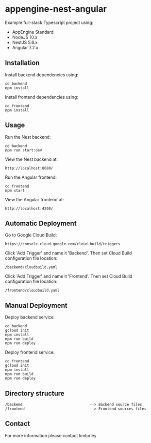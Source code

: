 # appengine-nest-angular

Example full-stack Typescript project using:

* AppEngine Standard
* NodeJS 10.x
* NestJS 5.6.x
* Angular 7.2.x


## Installation

Install backend dependencies using:

    cd backend
    npm install

Install frontend dependencies using:

    cd frontend
    npm install


## Usage

Run the Nest backend:

    cd backend
    npm run start:dev

View the Nest backend at:

    http://localhost:8080/

Run the Angular frontend:

    cd frontend
    npm start

View the Angular frontend at:

    http://localhost:4200/


## Automatic Deployment

Go to Google Cloud Build:

    https://console.cloud.google.com/cloud-build/triggers

Click 'Add Trigger' and name it 'Backend'. Then set Cloud Build configuration file location:

    /backend/cloudbuild.yaml

Click 'Add Trigger' and name it 'Frontend'. Then set Cloud Build configuration file location:

    /frontend/cloudbuild.yaml


## Manual Deployment

Deploy backend service:

    cd backend
    gcloud init
    npm install
    npm run build
    npm run deploy

Deploy frontend service:

    cd frontend
    gcloud init
    npm install
    npm run build
    npm run deploy


## Directory structure

    /backend                               --> Backend source files
    /frontend                              --> Frontend sources files


## Contact

For more information please contact kmturley
